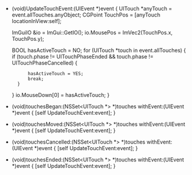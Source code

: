- (void)UpdateTouchEvent:(UIEvent *)event {
    UITouch *anyTouch = event.allTouches.anyObject;
    CGPoint TouchPos = [anyTouch locationInView:self];
    
    ImGuiIO &io = ImGui::GetIO();
    io.MousePos = ImVec2(TouchPos.x, TouchPos.y);
    
    BOOL hasActiveTouch = NO;
    for (UITouch *touch in event.allTouches) {
        if (touch.phase != UITouchPhaseEnded && touch.phase != UITouchPhaseCancelled) {
            
            hasActiveTouch = YES;
            break;
        }
    }
    io.MouseDown[0] = hasActiveTouch;
}

- (void)touchesBegan:(NSSet<UITouch *> *)touches withEvent:(UIEvent *)event { [self UpdateTouchEvent:event]; }
- (void)touchesMoved:(NSSet<UITouch *> *)touches withEvent:(UIEvent *)event { [self UpdateTouchEvent:event]; }
- (void)touchesCancelled:(NSSet<UITouch *> *)touches withEvent:(UIEvent *)event { [self UpdateTouchEvent:event]; }
- (void)touchesEnded:(NSSet<UITouch *> *)touches withEvent:(UIEvent *)event { [self UpdateTouchEvent:event]; }
